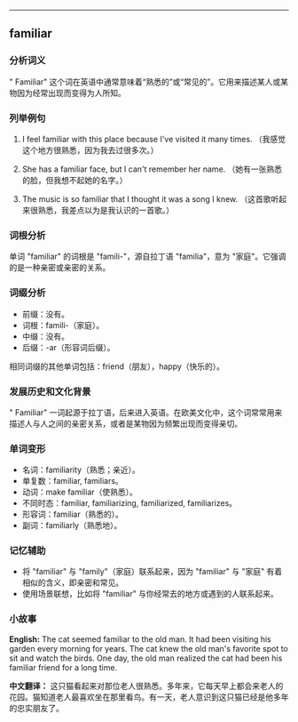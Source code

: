 
---------------
## familiar
### 分析词义
" Familiar" 这个词在英语中通常意味着“熟悉的”或“常见的”。它用来描述某人或某物因为经常出现而变得为人所知。

### 列举例句
1. I feel familiar with this place because I've visited it many times.
   （我感觉这个地方很熟悉，因为我去过很多次。）

2. She has a familiar face, but I can't remember her name.
   （她有一张熟悉的脸，但我想不起她的名字。）

3. The music is so familiar that I thought it was a song I knew.
   （这首歌听起来很熟悉，我差点以为是我认识的一首歌。）

### 词根分析
单词 "familiar" 的词根是 "famili-"，源自拉丁语 "familia"，意为 "家庭"。它强调的是一种亲密或亲密的关系。

### 词缀分析
- 前缀：没有。
- 词根：famili-（家庭）。
- 中缀：没有。
- 后缀：-ar（形容词后缀）。

相同词缀的其他单词包括：friend（朋友），happy（快乐的）。

### 发展历史和文化背景
" Familiar" 一词起源于拉丁语，后来进入英语。在欧美文化中，这个词常常用来描述人与人之间的亲密关系，或者是某物因为频繁出现而变得亲切。

### 单词变形
- 名词：familiarity（熟悉；亲近）。
- 单复数：familiar, familiars。
- 动词：make familiar（使熟悉）。
- 不同时态：familiar, familiarizing, familiarized, familiarizes。
- 形容词：familiar（熟悉的）。
- 副词：familiarly（熟悉地）。

### 记忆辅助
- 将 "familiar" 与 "family"（家庭）联系起来，因为 "familiar" 与 "家庭" 有着相似的含义，即亲密和常见。
- 使用场景联想，比如将 "familiar" 与你经常去的地方或遇到的人联系起来。

### 小故事
**English:**
The cat seemed familiar to the old man. It had been visiting his garden every morning for years. The cat knew the old man's favorite spot to sit and watch the birds. One day, the old man realized the cat had been his familiar friend for a long time.

**中文翻译：**
这只猫看起来对那位老人很熟悉。多年来，它每天早上都会来老人的花园。猫知道老人最喜欢坐在那里看鸟。有一天，老人意识到这只猫已经是他多年的忠实朋友了。

